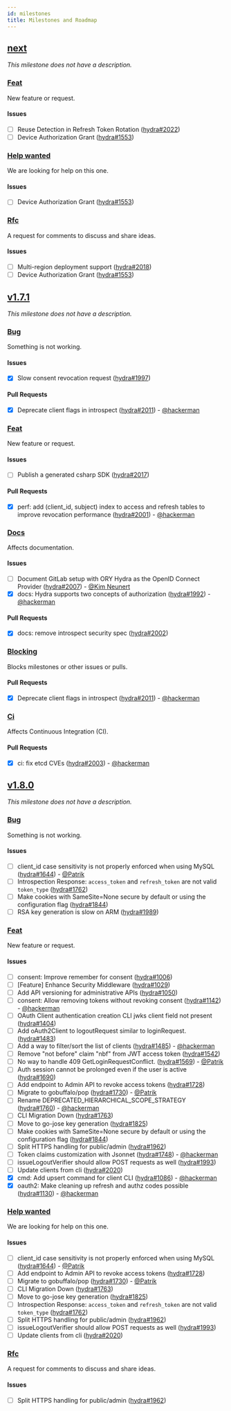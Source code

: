 ```yaml
---
id: milestones
title: Milestones and Roadmap
---
```


## [next](https://github.com/ory/hydra/milestone/41)

*This milestone does not have a description.*

### [Feat](https://github.com/ory/hydra/labels/feat)

New feature or request.

#### Issues

* [ ] Reuse Detection in Refresh Token Rotation ([hydra#2022](https://github.com/ory/hydra/issues/2022))
* [ ] Device Authorization Grant ([hydra#1553](https://github.com/ory/hydra/issues/1553))

### [Help wanted](https://github.com/ory/hydra/labels/help%20wanted)

We are looking for help on this one.

#### Issues

* [ ] Device Authorization Grant ([hydra#1553](https://github.com/ory/hydra/issues/1553))

### [Rfc](https://github.com/ory/hydra/labels/rfc)

A request for comments to discuss and share ideas.

#### Issues

* [ ] Multi-region deployment support ([hydra#2018](https://github.com/ory/hydra/issues/2018))
* [ ] Device Authorization Grant ([hydra#1553](https://github.com/ory/hydra/issues/1553))

## [v1.7.1](https://github.com/ory/hydra/milestone/40)

*This milestone does not have a description.*

### [Bug](https://github.com/ory/hydra/labels/bug)

Something is not working.

#### Issues

* [x] Slow consent revocation request ([hydra#1997](https://github.com/ory/hydra/issues/1997))

#### Pull Requests

* [x] Deprecate client flags in introspect ([hydra#2011](https://github.com/ory/hydra/pull/2011)) - [@hackerman](https://github.com/aeneasr)

### [Feat](https://github.com/ory/hydra/labels/feat)

New feature or request.

#### Issues

* [ ] Publish a generated csharp SDK ([hydra#2017](https://github.com/ory/hydra/issues/2017))

#### Pull Requests

* [x] perf: add (client_id, subject) index to access and refresh tables to improve revocation performance ([hydra#2001](https://github.com/ory/hydra/pull/2001)) - [@hackerman](https://github.com/aeneasr)

### [Docs](https://github.com/ory/hydra/labels/docs)

Affects documentation.

#### Issues

* [ ] Document GitLab setup with ORY Hydra as the OpenID Connect Provider ([hydra#2007](https://github.com/ory/hydra/issues/2007)) - [@Kim Neunert](https://github.com/k9ert)
* [x] docs: Hydra supports two concepts of authorization ([hydra#1992](https://github.com/ory/hydra/issues/1992)) - [@hackerman](https://github.com/aeneasr)

#### Pull Requests

* [x] docs: remove introspect security spec ([hydra#2002](https://github.com/ory/hydra/pull/2002))

### [Blocking](https://github.com/ory/hydra/labels/blocking)

Blocks milestones or other issues or pulls.

#### Pull Requests

* [x] Deprecate client flags in introspect ([hydra#2011](https://github.com/ory/hydra/pull/2011)) - [@hackerman](https://github.com/aeneasr)

### [Ci](https://github.com/ory/hydra/labels/ci)

Affects Continuous Integration (CI).

#### Pull Requests

* [x] ci: fix etcd CVEs ([hydra#2003](https://github.com/ory/hydra/pull/2003)) - [@hackerman](https://github.com/aeneasr)

## [v1.8.0](https://github.com/ory/hydra/milestone/39)

*This milestone does not have a description.*

### [Bug](https://github.com/ory/hydra/labels/bug)

Something is not working.

#### Issues

* [ ] client_id case sensitivity is not properly enforced when using MySQL ([hydra#1644](https://github.com/ory/hydra/issues/1644)) - [@Patrik](https://github.com/zepatrik)
* [ ] Introspection Response: `access_token` and `refresh_token` are not valid `token_type` ([hydra#1762](https://github.com/ory/hydra/issues/1762))
* [ ] Make cookies with SameSite=None secure by default or using the configuration flag ([hydra#1844](https://github.com/ory/hydra/issues/1844))
* [ ] RSA key generation is slow on ARM ([hydra#1989](https://github.com/ory/hydra/issues/1989))

### [Feat](https://github.com/ory/hydra/labels/feat)

New feature or request.

#### Issues

* [ ] consent: Improve remember for consent ([hydra#1006](https://github.com/ory/hydra/issues/1006))
* [ ] [Feature] Enhance Security Middleware ([hydra#1029](https://github.com/ory/hydra/issues/1029))
* [ ] Add API versioning for administrative APIs ([hydra#1050](https://github.com/ory/hydra/issues/1050))
* [ ] consent: Allow removing tokens without revoking consent ([hydra#1142](https://github.com/ory/hydra/issues/1142)) - [@hackerman](https://github.com/aeneasr)
* [ ] OAuth Client authentication creation CLI jwks client field not present ([hydra#1404](https://github.com/ory/hydra/issues/1404))
* [ ] Add oAuth2Client to logoutRequest similar to loginRequest. ([hydra#1483](https://github.com/ory/hydra/issues/1483))
* [ ] Add a way to filter/sort the list of clients ([hydra#1485](https://github.com/ory/hydra/issues/1485)) - [@hackerman](https://github.com/aeneasr)
* [ ] Remove "not before" claim "nbf" from JWT access token ([hydra#1542](https://github.com/ory/hydra/issues/1542))
* [ ] No way to handle 409 GetLoginRequestConflict. ([hydra#1569](https://github.com/ory/hydra/issues/1569)) - [@Patrik](https://github.com/zepatrik)
* [ ] Auth session cannot be prolonged even if the user is active ([hydra#1690](https://github.com/ory/hydra/issues/1690))
* [ ] Add endpoint to Admin API to revoke access tokens ([hydra#1728](https://github.com/ory/hydra/issues/1728))
* [ ] Migrate to gobuffalo/pop ([hydra#1730](https://github.com/ory/hydra/issues/1730)) - [@Patrik](https://github.com/zepatrik)
* [ ] Rename DEPRECATED_HIERARCHICAL_SCOPE_STRATEGY ([hydra#1760](https://github.com/ory/hydra/issues/1760)) - [@hackerman](https://github.com/aeneasr)
* [ ] CLI Migration Down ([hydra#1763](https://github.com/ory/hydra/issues/1763))
* [ ] Move to go-jose key generation ([hydra#1825](https://github.com/ory/hydra/issues/1825))
* [ ] Make cookies with SameSite=None secure by default or using the configuration flag ([hydra#1844](https://github.com/ory/hydra/issues/1844))
* [ ] Split HTTPS handling for public/admin ([hydra#1962](https://github.com/ory/hydra/issues/1962))
* [ ] Token claims customization with Jsonnet ([hydra#1748](https://github.com/ory/hydra/issues/1748)) - [@hackerman](https://github.com/aeneasr)
* [ ] issueLogoutVerifier should allow POST requests as well ([hydra#1993](https://github.com/ory/hydra/issues/1993))
* [ ] Update clients from cli ([hydra#2020](https://github.com/ory/hydra/issues/2020))
* [x] cmd: Add upsert command for client CLI ([hydra#1086](https://github.com/ory/hydra/issues/1086)) - [@hackerman](https://github.com/aeneasr)
* [x] oauth2: Make cleaning up refresh and authz codes possible ([hydra#1130](https://github.com/ory/hydra/issues/1130)) - [@hackerman](https://github.com/aeneasr)

### [Help wanted](https://github.com/ory/hydra/labels/help%20wanted)

We are looking for help on this one.

#### Issues

* [ ] client_id case sensitivity is not properly enforced when using MySQL ([hydra#1644](https://github.com/ory/hydra/issues/1644)) - [@Patrik](https://github.com/zepatrik)
* [ ] Add endpoint to Admin API to revoke access tokens ([hydra#1728](https://github.com/ory/hydra/issues/1728))
* [ ] Migrate to gobuffalo/pop ([hydra#1730](https://github.com/ory/hydra/issues/1730)) - [@Patrik](https://github.com/zepatrik)
* [ ] CLI Migration Down ([hydra#1763](https://github.com/ory/hydra/issues/1763))
* [ ] Move to go-jose key generation ([hydra#1825](https://github.com/ory/hydra/issues/1825))
* [ ] Introspection Response: `access_token` and `refresh_token` are not valid `token_type` ([hydra#1762](https://github.com/ory/hydra/issues/1762))
* [ ] Split HTTPS handling for public/admin ([hydra#1962](https://github.com/ory/hydra/issues/1962))
* [ ] issueLogoutVerifier should allow POST requests as well ([hydra#1993](https://github.com/ory/hydra/issues/1993))
* [ ] Update clients from cli ([hydra#2020](https://github.com/ory/hydra/issues/2020))

### [Rfc](https://github.com/ory/hydra/labels/rfc)

A request for comments to discuss and share ideas.

#### Issues

* [ ] Split HTTPS handling for public/admin ([hydra#1962](https://github.com/ory/hydra/issues/1962))